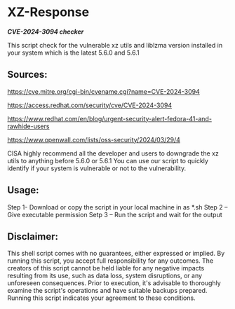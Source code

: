 # XZ-Response

**_CVE-2024-3094 checker_**

This script check for the vulnerable xz utils and liblzma version installed in your system which is the latest 5.6.0 and 5.6.1

<h2>Sources:</h2>

https://cve.mitre.org/cgi-bin/cvename.cgi?name=CVE-2024-3094

https://access.redhat.com/security/cve/CVE-2024-3094

https://www.redhat.com/en/blog/urgent-security-alert-fedora-41-and-rawhide-users

https://www.openwall.com/lists/oss-security/2024/03/29/4

CISA highly recommend all the developer and users to downgrade the xz utils to anything before 5.6.0 or 5.6.1
You can use our script to quickly identify if your system is vulnerable or not to the vulnerability.

<h2>Usage:</h2>

Step 1- Download or copy the script in your local machine in as *.sh
Step 2 – Give executable permission
Setp 3 – Run the script and wait for the output

<h2>Disclaimer:</h2>

This shell script comes with no guarantees, either expressed or implied. By running this script, you accept full responsibility for any outcomes. The creators of this script cannot be held liable for any negative impacts resulting from its use, such as data loss, system disruptions, or any unforeseen consequences. Prior to execution, it's advisable to thoroughly examine the script's operations and have suitable backups prepared. Running this script indicates your agreement to these conditions.
